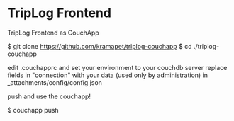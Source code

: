 TripLog Frontend
================

TripLog Frontend as CouchApp

$ git clone https://github.com/kramapet/triplog-couchapp
$ cd ./triplog-couchapp

edit .couchapprc and set your environment to your couchdb server
replace fields in "connection" with your data (used only by administration) in \_attachments/config/config.json

push and use the couchapp!

$ couchapp push 
